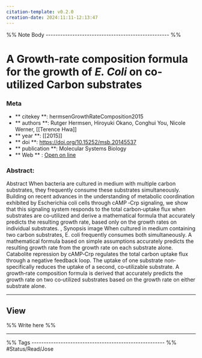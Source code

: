 ```yaml
---
citation-template: v0.2.0
creation-date: 2024:11:11-12:13:47
---
```


%% Note Body --------------------------------------------------- %%
# A Growth‐rate composition formula for the growth of <i>E. Coli</i> on co‐utilized Carbon substrates

### Meta
- ** citekey **: hermsenGrowthRateComposition2015
- ** authors **: Rutger Hermsen, Hiroyuki Okano, Conghui You, Nicole Werner, [[Terence Hwa]]
- ** year **: [[2015]]
- ** doi **: https://doi.org/10.15252/msb.20145537
- ** publication **: Molecular Systems Biology
- ** Web ** : [Open on line](https://www.embopress.org/doi/10.15252/msb.20145537)


### Abstract:

Abstract When bacteria are cultured in medium with multiple carbon substrates, they frequently consume these substrates simultaneously. Building on recent advances in the understanding of metabolic coordination exhibited by Escherichia coli cells through cAMP ‐Crp signaling, we show that this signaling system responds to the total carbon‐uptake flux when substrates are co‐utilized and derive a mathematical formula that accurately predicts the resulting growth rate, based only on the growth rates on individual substrates. , Synopsis image When cultured in medium containing two carbon substrates, E. coli frequently consumes both simultaneously. A mathematical formula based on simple assumptions accurately predicts the resulting growth rate from the growth rate on each substrate alone. Catabolite repression by cAMP‐Crp regulates the total carbon uptake flux through a negative feedback loop. The uptake of one substrate non‐specifically reduces the uptake of a second, co‐utilizable substrate. A growth‐rate composition formula is derived that accurately predicts the growth rate on two co‐utilized substrates based on the growth rate on either substrate alone.

___

## View

%% Write here %%





___
%% Tags  ------------------------------------------------------- %%
#Status/Read/Jose
